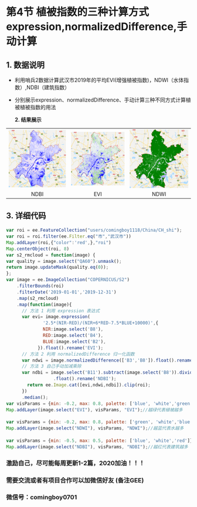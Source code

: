 # 第4节 植被指数的三种计算方式expression,normalizedDifference,手动计算

## 1. 数据说明

* 利用哨兵2数据计算武汉市2019年的平均EVI\(增强植被指数\)，NDWI（水体指数）,NDBI（建筑指数）
* 分别展示expression、normalizedDifference、手动计算三种不同方式计算植被植被指数的用法

  **2. 结果展示**

|  |  |  |
| :---: | :---: | :---: |
| ![NDBI](../.gitbook/assets/ndbi.png) | ![EVI](../.gitbook/assets/evi.png) | ![NDWI](../.gitbook/assets/ndwi.png) |
| NDBI | EVI | NDWI |

## 3. 详细代码

```javascript
var roi = ee.FeatureCollection("users/comingboy1118/China/CH_shi");
var roi = roi.filter(ee.Filter.eq("市","武汉市"))
Map.addLayer(roi,{"color":'red',},"roi")
Map.centerObject(roi, 8)
var s2_rmcloud = function(image) {
var quality = image.select("QA60").unmask();
return image.updateMask(quality.eq(0));
};
var image = ee.ImageCollection("COPERNICUS/S2")
    .filterBounds(roi)
    .filterDate('2019-01-01','2019-12-31')
    .map(s2_rmcloud)
    .map(function(image){
      // 方法 1 利用 expression 表达式
      var evi= image.expression(
              '2.5*(NIR-RED)/(NIR+6*RED-7.5*BLUE+10000)',{
              NIR:image.select('B8'),
              RED:image.select('B4'),
              BLUE:image.select('B2'),
            }).float().rename('EVI');   
      // 方法 2 利用 normalizedDifference 归一化函数        
      var ndwi = image.normalizedDifference(['B3','B8']).float().rename('NDWI');      
      // 方法 3 自己手动加减乘除
      var ndbi = image.select('B11').subtract(image.select('B8')).divide(image.select('B11').add(image.select('B8')))
                  .float().rename('NDBI');         
        return ee.Image.cat([evi,ndwi,ndbi]).clip(roi);
      })
      .median();
var visParams = {min: -0.2, max: 0.8, palette: ['blue', 'white','green']};
Map.addLayer(image.select("EVI"), visParams, "EVI");//越绿代表植被越多

var visParams = {min: -0.2, max: 0.8, palette: ['green', 'white','blue']};
Map.addLayer(image.select("NDWI"), visParams, "NDWI");//越蓝代表水越多

var visParams = {min: -0.5, max: 0.5, palette: ['blue', 'white','red']};
Map.addLayer(image.select("NDBI"), visParams, "NDBI");//越红代表建筑越多
```

### 激励自己，尽可能每周更新1-2篇，2020加油！！！

### 需要交流或者有项目合作可以加微信好友 \(备注GEE\)

### 微信号：comingboy0701

